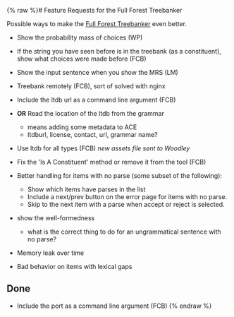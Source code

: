 {% raw %}# Feature Requests for the Full Forest Treebanker

Possible ways to make the [Full Forest Treebanker](../FftbTop) even better.

- Show the probability mass of choices (WP)
- If the string you have seen before is in the treebank (as a
constituent), show what choices were made before (FCB)
- Show the input sentence when you show the MRS (LM)
- Treebank remotely (FCB), sort of solved with nginx
- Include the ltdb url as a command line argument (FCB)
- **OR** Read the location of the ltdb from the grammar
  
  - means adding some metadata to ACE
  - ltdburl, license, contact, url, grammar name?
- Use ltdb for all types (FCB) *new assets file sent to Woodley*
- Fix the 'Is A Constituent' method or remove it from the tool (FCB)
- Better handling for items with no parse (some subset of the
following):
  - Show which items have parses in the list
  - Include a next/prev button on the error page for items with no
parse.
  - Skip to the next item with a parse when accept or reject is
selected.
- show the well-formedness
  - what is the correct thing to do for an ungrammatical sentence
with no parse?
- Memory leak over time
- Bad behavior on items with lexical gaps

## Done

- Include the port as a command line argument (FCB)
<update date omitted for speed>{% endraw %}